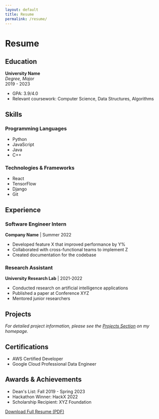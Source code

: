 ```yaml
---
layout: default
title: Resume
permalink: /resume/
---
```


# Resume

## Education
**University Name**  
*Degree, Major*  
2019 - 2023  
- GPA: 3.9/4.0
- Relevant coursework: Computer Science, Data Structures, Algorithms

## Skills

### Programming Languages
- Python
- JavaScript
- Java
- C++

### Technologies & Frameworks
- React
- TensorFlow
- Django
- Git

## Experience

### Software Engineer Intern
**Company Name** | Summer 2022
- Developed feature X that improved performance by Y%
- Collaborated with cross-functional teams to implement Z
- Created documentation for the codebase

### Research Assistant
**University Research Lab** | 2021-2022
- Conducted research on artificial intelligence applications
- Published a paper at Conference XYZ
- Mentored junior researchers

## Projects
*For detailed project information, please see the [Projects Section](/#featured-projects) on my homepage.*

## Certifications
- AWS Certified Developer
- Google Cloud Professional Data Engineer

## Awards & Achievements
- Dean's List: Fall 2019 - Spring 2023
- Hackathon Winner: HackX 2022
- Scholarship Recipient: XYZ Foundation

[Download Full Resume (PDF)](#) 